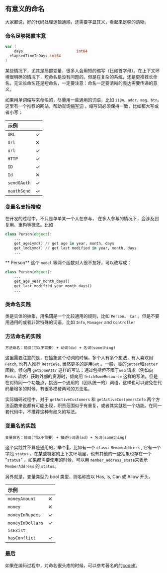## 有意义的命名

大家都说，好的代码处理逻辑通顺，还需要字显其义，看起来足够的清晰。

### 命名足够揭露本意

``` go
var (
	days     					int64 
  elapsedTimeInDays int64
)
```

某些情况下，尤其是局部变量，很多人会用短的缩写（比如首字母）。在上下文环境很明确的情况下，短命名是没有问题的。但是在复杂的系统，还是更推荐长命名。无论长命名还是短命名，一定要注意：命名一定要清晰的表达需要传递的意义。

如果用单词缩写来命名的，尽量用一些通用的词语，比如 `i18n、addr、msg、btn`。这里有一个推荐的网站，帮助查询[缩写词](https://www.abbreviations.com/) 。缩写词必须保持一致，比如都大写或者小写：

| 示例        |      |
| :---------- | :--- |
| `URL`       | ✓    |
| `Url`       | ✕    |
| `url`       | ✓    |
| `HTTP`      | ✓    |
| `ID`        | ✓    |
| `Id`        | ✕    |
| `sendOAuth` | ✓    |
| `oauthSend` | ✓    |

### 变量名支持搜索

在开发的过程中，不只是单单某一个人在参与， 在多人参与的情况下，会涉及到复用、重构等概念。比如

``` py
class Person(object):
    ...
    get_ageiymd() // get age in year, month, days
    get_lmdiymd() // get last modified in year, month, days
    ...
```

** Person** 这个 `model` 等两个函数对人很不友好，可以改写成：

``` py
class Person(object):
    ...
    get_age_year_month_days()
    get_last_modified_year_month_days()
    ...
```

### 类命名实践

类是实体的抽象，用**名词**是一个比较通用的规则，比如 `Person`、 `Car` 。但是不要用通用的或者非常特殊的词语，比如 `Info`, `Manager` and `Controller` 

### 方法命名的实践

`方法命名：前缀(可以不需要) + 动词(do) + 名词(something)`

这里需要注意的是，在抽象这个动词的时候，多个人有多个想法，有人喜欢用 `Fetch`, 也有人推荐 `Retrieve`, 当然更多的是用`Get` 。一般，类的`getter`和`setter`函数，倾向用 `getSomeAttr` 这样的写法；通过包括但不限于`web` 请求（例如向 `Redis` 请求）获取外部的资源时，倾向用 `fetchSomeResource` 这样的写法。但是在对待同一个功能点，挑选一个通用的（团队统一的）词语，这样也可以避免在代码量增多的时候，有很多模棱两可的方法名。

实际编码过程中，对于 `getActiveCustomers` 和 `getActiveCustomersInfo` 两个方法函数来说都有可能出现，职责范围似乎有重复，或者其实就是一个功能。在同一套代码中，不推荐这种有歧义的写法。

### 变量名的实践

`变量命名：前缀(可以不需要) + 描述行词语(ad) + 名词(something)`

这个实践并不算是通用的，举个🌰，比如有一个 `class:` `MemberAddress` , 它有一个字段 `status` 。在某些特定的上下文环境里，也有其他的一些抽象也存在一个 "`status`" ，如果都需要使用的时候，可以用 `member_address_state`来表示 `MemberAddress` 的 `status`。

另外就是，变量类型为 bool 类型，则名称应以 Has, Is, Can 或 Allow 开头。

| 示例             |      |
| :--------------- | :--- |
| `moneyAmount`    | ✕    |
| `money`          | ✕    |
| `moneyInRupees`  | ✓    |
| `moneyInDollars` | ✓    |
| `isExist`        |      |
| `hasConflict`    | ✓    |

### 最后

如果在编码过程中，对命名很头疼的时候，可以参考著名的的[codelf](https://unbug.github.io/codelf/)。